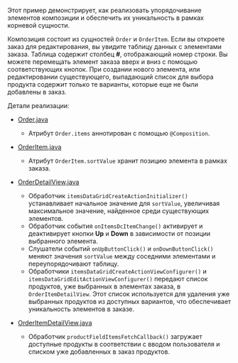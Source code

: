 Этот пример демонстрирует, как реализовать упорядочивание элементов композиции и обеспечить их уникальность в рамках корневой сущности.

Композиция состоит из сущностей `Order` и `OrderItem`. Если вы откроете заказ для редактирования, вы увидите таблицу данных с элементами заказа. Таблица содержит столбец **#**, отображающий номер строки. Вы можете перемещать элемент заказа вверх и вниз с помощью соответствующих кнопок. При создании нового элемента, или редактировании существующего, выпадающий список для выбора продукта содержит только те варианты, которые еще не были добавлены в заказ.

Детали реализации:

- [Order.java]({currentPath}?tab=Order.java)
  - Атрибут `Order.items` аннотирован с помощью `@Composition`.

- [OrderItem.java]({currentPath}?tab=OrderItem.java)
  - Атрибут `OrderItem.sortValue` хранит позицию элемента в рамках заказа.

- [OrderDetailView.java]({currentPath}?tab=OrderDetailView.java)
  - Обработчик `itemsDataGridCreateActionInitializer()` устанавливает начальное значение для `sortValue`, увеличивая максимальное значение, найденное среди существующих элементов.
  - Обработчик события `onItemsDcItemChange()` активирует и деактивирует кнопки **Up** и **Down** в зависимости от позиции выбранного элемента.
  - Слушатели событий `onUpButtonClick()` и `onDownButtonClick()` меняют значения `sortValue` между соседними элементами и переупорядочивают таблицу.
  - Обработчики `itemsDataGridCreateActionViewConfigurer()` и `itemsDataGridEditActionViewConfigurer()` передают список продуктов, уже выбранных в элементах заказа, в `OrderItemDetailView`. Этот список используется для удаления уже выбранных продуктов из доступных вариантов, что обеспечивает уникальность элементов в заказе.

- [OrderItemDetailView.java]({currentPath}?tab=OrderItemDetailView.java)
  - Обработчик `productFieldItemsFetchCallback()` загружает доступные продукты в соответствии с вводом пользователя и списком уже добавленных в заказ продуктов.
